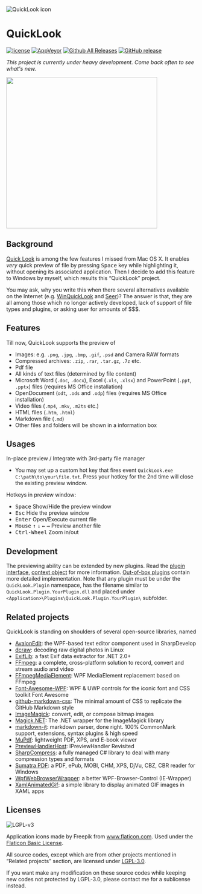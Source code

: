 ![QuickLook icon](https://cloud.githubusercontent.com/assets/1687847/26008086/060d9cca-374c-11e7-9345-7f0f0f91a421.png)

# QuickLook

[![license](https://img.shields.io/github/license/xupefei/QuickLook.svg)](https://www.gnu.org/licenses/lgpl-3.0.en.html)
[![AppVeyor](https://img.shields.io/appveyor/ci/xupefei/QuickLook.svg)](https://ci.appveyor.com/project/xupefei/QuickLook)
[![Github All Releases](https://img.shields.io/github/downloads/xupefei/QuickLook/total.svg)](https://github.com/xupefei/QuickLook/releases)
[![GitHub release](https://img.shields.io/github/release/xupefei/QuickLook.svg)](https://github.com/xupefei/QuickLook/releases/latest)

*This project is currently under heavy development. Come back often to see what's new.*

<img src="http://pooi.moe/QuickLook/sample.gif?2" width="400">

## Background
[Quick Look](https://en.wikipedia.org/wiki/Quick_Look) is among the few features I missed from Mac OS X. It enables *very* quick preview of file by pressing <kbd>Space</kbd> key while highlighting it, without opening its associated application. Then I decide to add this feature to Windows by myself, which results this “QuickLook” project.

You may ask, why you write this when there several alternatives available on the Internet (e.g. [WinQuickLook](https://github.com/shibayan/WinQuickLook) and [Seer](https://github.com/ccseer/Seer))? The answer is that, they are all among those which no longer actively developed, lack of support of file types and plugins, or asking user for amounts of $$$.

## Features
Till now, QuickLook supports the preview of 

 - Images: e.g. `.png`, `.jpg`, `.bmp`, `.gif`, `.psd` and Camera RAW formats
 - Compressed archives: `.zip`, `.rar`, `.tar.gz`, `.7z` etc.
 - Pdf file
 - All kinds of text files (determined by file content)
 - Microsoft Word (`.doc`, `.docx`), Excel (`.xls`, `.xlsx`) and PowerPoint (`.ppt`, `.pptx`) files (requires MS Office installation)
 - OpenDocument (`odt`, `.ods` and `.odp`) files (requires MS Office installation)
 - Video files (`.mp4`, `.mkv`, `.m2ts` etc.)
 - HTML files (`.htm`, `.html`)
 - Markdown file (`.md`)
 - Other files and folders will be shown in a information box

## Usages
In-place preview / Integrate with 3rd-party file manager
 - You may set up a custom hot key that fires event `QuickLook.exe C:\path\to\your\file.txt`. Press your hotkey for the 2nd time will close the existing preview window.
 
Hotkeys in preview window:

 - <kbd>Space</kbd> Show/Hide the preview window
 - <kbd>Esc</kbd> Hide the preview window
 - <kbd>Enter</kbd> Open/Execute current file
 - <kbd>Mouse️</kbd> <kbd>↑</kbd> <kbd>↓</kbd> <kbd>←</kbd> <kbd>→</kbd> Preview another file
 - <kbd>Ctrl-Wheel</kbd> Zoom in/out

## Development

The previewing ability can be extended by new plugins. Read the [plugin interface](https://github.com/xupefei/QuickLook/blob/master/QuickLook/Plugin/IViewer.cs), [context object](https://github.com/xupefei/QuickLook/blob/master/QuickLook/Plugin/ContextObject.cs) for more information. [Out-of-box plugins](https://github.com/xupefei/QuickLook/tree/master/QuickLook.Plugin) contain more detailed implementation.
Note that any plugin must be under the `QuickLook.Plugin` namespace, has the filename similar to `QuickLook.Plugin.YourPlugin.dll` and placed under `<Application>\Plugins\QuickLook.Plugin.YourPlugin\` subfolder.

## Related projects

QuickLook is standing on shoulders of several open-source libraries, named

 - [AvalonEdit](https://github.com/icsharpcode/AvalonEdit): the WPF-based text editor component used in SharpDevelop
 - [dcraw](http://www.cybercom.net/~dcoffin/dcraw/): decoding raw digital photos in Linux
 - [ExifLib](https://www.codeproject.com/Articles/36342/ExifLib-A-Fast-Exif-Data-Extractor-for-NET): a fast Exif data extractor for .NET 2.0+
 - [FFmpeg](https://ffmpeg.org/): a complete, cross-platform solution to record, convert and stream audio and video
 - [FFmpegMediaElement](https://github.com/unosquare/ffmediaelement/tree/master/Unosquare.FFmpegMediaElement): WPF MediaElement replacement based on FFmpeg
 - [Font-Awesome-WPF](https://github.com/charri/Font-Awesome-WPF): WPF & UWP controls for the iconic font and CSS toolkit Font Awesome
 - [github-markdown-css](https://github.com/sindresorhus/github-markdown-css): The minimal amount of CSS to replicate the GitHub Markdown style
 - [ImageMagick](http://www.imagemagick.org): convert, edit, or compose bitmap images
 - [Magick.NET](https://github.com/dlemstra/Magick.NET): The .NET wrapper for the ImageMagick library
 - [markdown-it](https://github.com/markdown-it/markdown-it): markdown parser, done right. 100% CommonMark support, extensions, syntax plugins & high speed
 - [MuPdf](https://mupdf.com/): lightweight PDF, XPS, and E-book viewer
 - [PreviewHandlerHost](http://www.brad-smith.info/blog/archives/79): IPreviewHandler Revisited
 - [SharpCompress](https://github.com/adamhathcock/sharpcompress): a fully managed C# library to deal with many compression types and formats
 - [Sumatra PDF](https://www.sumatrapdfreader.org): a PDF, ePub, MOBI, CHM, XPS, DjVu, CBZ, CBR reader for Windows
 - [WpfWebBrowserWrapper](https://www.codeproject.com/Articles/555302/A-better-WPF-Browser-Control-IE-Wrapper): a better WPF-Browser-Control (IE-Wrapper)
 - [XamlAnimatedGif](https://github.com/XamlAnimatedGif/XamlAnimatedGif): a simple library to display animated GIF images in XAML apps
 
## Licenses

![LGPL-v3](http://www.gnu.org/graphics/lgplv3-147x51.png)

Application icons made by Freepik from www.flaticon.com. Used under the [Flaticon Basic License](http://file000.flaticon.com/downloads/license/license.pdf).

All source codes, except which are from other projects mentioned in “Related projects” section, are licensed under [LGPL-3.0](https://opensource.org/licenses/LGPL-3.0).

If you want make any modification on these source codes while keeping new codes not protected by LGPL-3.0, please contact me for a sublicense instead.

